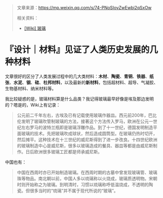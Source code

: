 > 文章来源：https://mp.weixin.qq.com/s/74-PNoSIovZwEwbi2qSxOw
>
> 相关资料：
>
> - [[Wiki] 玻璃](https://zh.wikipedia.org/zh-hans/%E7%8E%BB%E7%92%83)

# 『设计｜材料』见证了人类历史发展的几种材料

文章很好的区分了人类发展过程中的几大类材料：**木材**、**陶瓷**、**青铜**、**铁器**、**纸张**、**水泥**、**钢**、**硅**、**杜邦材料**，以及最新的**新材料**，包括超材料、超导、气凝胶、生物基材料、纳米材料等。

我比较疑惑的是，玻璃材料算是什么品类？我记得玻璃最早好像是埃及那边发明的？嗯是的，Wiki上有记录：

> 公元前二千年左右，古埃及已有记载使用玻璃作器皿。西元前200年，巴比伦发明了玻璃吹管制玻璃的方法，接著这个方法传入罗马，欧洲在公元一世纪左右罗马的波特兰瓶即是玻璃浮雕作品。到了十一世纪，德国发明制造平面玻璃的技术。先把玻璃吹成球状，然后造成圆筒型。在玻璃仍热时切开，然后摊平。这种技术在十三世纪的威尼斯得到了进一步改良。十四世纪欧洲的玻璃制造中心是威尼斯，很多以玻璃造成的餐具、器皿等都是由威尼斯制作。日后欧洲很多玻璃工匠都是师承威尼斯。

中国也有：

> 中国在西周时亦已开始制造玻璃。在西周时期的古墓中曾发现玻璃管、玻璃珠等物品。南北朝以前，中国人多以琉璃称以火烧成，玻璃质透明物。宋朝时则开始称之为玻璃。到明清时，习惯以琉璃称呼低温烧成，不透明的陶瓷。但很多当时的“琉璃”并不属于现代所说的“玻璃”。

